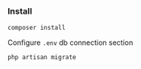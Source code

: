 ### Install
``composer install``

Configure ``.env`` db connection section

``php artisan migrate``
